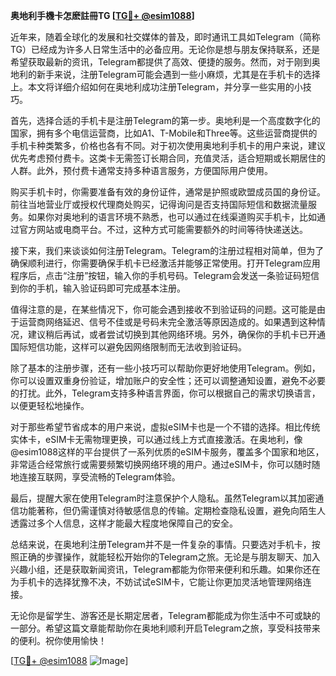 **奥地利手機卡怎麽註冊TG [[TG💪+ @esim1088](https://t.me/s/esim1088)]**

近年来，随着全球化的发展和社交媒体的普及，即时通讯工具如Telegram（简称TG）已经成为许多人日常生活中的必备应用。无论你是想与朋友保持联系，还是希望获取最新的资讯，Telegram都提供了高效、便捷的服务。然而，对于刚到奥地利的新手来说，注册Telegram可能会遇到一些小麻烦，尤其是在手机卡的选择上。本文将详细介绍如何在奥地利成功注册Telegram，并分享一些实用的小技巧。

首先，选择合适的手机卡是注册Telegram的第一步。奥地利是一个高度数字化的国家，拥有多个电信运营商，比如A1、T-Mobile和Three等。这些运营商提供的手机卡种类繁多，价格也各有不同。对于初次使用奥地利手机卡的用户来说，建议优先考虑预付费卡。这类卡无需签订长期合同，充值灵活，适合短期或长期居住的人群。此外，预付费卡通常支持多种语言服务，方便国际用户使用。

购买手机卡时，你需要准备有效的身份证件，通常是护照或欧盟成员国的身份证。前往当地营业厅或授权代理商处购买，记得询问是否支持国际短信和数据流量服务。如果你对奥地利的语言环境不熟悉，也可以通过在线渠道购买手机卡，比如通过官方网站或电商平台。不过，这种方式可能需要额外的时间等待快递送达。

接下来，我们来谈谈如何注册Telegram。Telegram的注册过程相对简单，但为了确保顺利进行，你需要确保手机卡已经激活并能够正常使用。打开Telegram应用程序后，点击“注册”按钮，输入你的手机号码。Telegram会发送一条验证码短信到你的手机，输入验证码即可完成基本注册。

值得注意的是，在某些情况下，你可能会遇到接收不到验证码的问题。这可能是由于运营商网络延迟、信号不佳或是号码未完全激活等原因造成的。如果遇到这种情况，建议稍后再试，或者尝试切换到其他网络环境。另外，确保你的手机卡已开通国际短信功能，这样可以避免因网络限制而无法收到验证码。

除了基本的注册步骤，还有一些小技巧可以帮助你更好地使用Telegram。例如，你可以设置双重身份验证，增加账户的安全性；还可以调整通知设置，避免不必要的打扰。此外，Telegram支持多种语言界面，你可以根据自己的需求切换语言，以便更轻松地操作。

对于那些希望节省成本的用户来说，虚拟eSIM卡也是一个不错的选择。相比传统实体卡，eSIM卡无需物理更换，可以通过线上方式直接激活。在奥地利，像@esim1088这样的平台提供了一系列优质的eSIM卡服务，覆盖多个国家和地区，非常适合经常旅行或需要频繁切换网络环境的用户。通过eSIM卡，你可以随时随地连接互联网，享受流畅的Telegram体验。

最后，提醒大家在使用Telegram时注意保护个人隐私。虽然Telegram以其加密通信功能著称，但仍需谨慎对待敏感信息的传输。定期检查隐私设置，避免向陌生人透露过多个人信息，这样才能最大程度地保障自己的安全。

总结来说，在奥地利注册Telegram并不是一件复杂的事情。只要选对手机卡，按照正确的步骤操作，就能轻松开始你的Telegram之旅。无论是与朋友聊天、加入兴趣小组，还是获取新闻资讯，Telegram都能为你带来便利和乐趣。如果你还在为手机卡的选择犹豫不决，不妨试试eSIM卡，它能让你更加灵活地管理网络连接。

无论你是留学生、游客还是长期定居者，Telegram都能成为你生活中不可或缺的一部分。希望这篇文章能帮助你在奥地利顺利开启Telegram之旅，享受科技带来的便利。祝你使用愉快！

[[TG💪+ @esim1088](https://t.me/s/esim1088) ![Image](https://i.postimg.cc/4NQfJmqS/Snipaste-2025-05-13-00-14-12.png)]